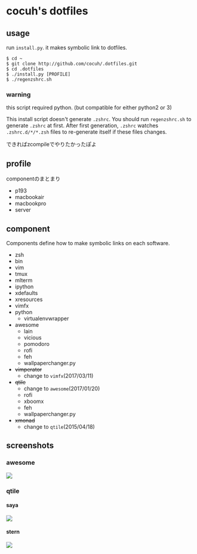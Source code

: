 cocuh's dotfiles
==============

usage
-----

run `install.py`. it makes symbolic link to dotfiles.

```
$ cd ~
$ git clone http://github.com/cocuh/.dotfiles.git
$ cd .dotfiles
$ ./install.py [PROFILE]
$ ./regenzshrc.sh
```

### warning
this script required python. (but compatible for either python2 or 3)


This install script doesn't generate `.zshrc`.
You should run `regenzshrc.sh` to generate `.zshrc` at first.
After first generation, `.zshrc` watches `.zshrc.d/*/*.zsh` files to re-generate itself if these files changes.

できればzcompileでやりたかったぽよ

profile
--------

componentのまとまり

* p193
* macbookair
* macbookpro
* server


component
-------
Components define how to make symbolic links on each software.

* zsh
* bin
* vim
* tmux
* mlterm
* ipython
* xdefaults
* xresources
* vimfx
* python
  * virtualenvwrapper
* awesome
  * lain
  * vicious
  * pomodoro
  * rofi
  * feh
  * wallpaperchanger.py
* ~~vimperator~~
  * change to `vimfx`(2017/03/11)
* ~~qtile~~
  * change to `awesome`(2017/01/20)
  * rofi
  * xboomx
  * feh
  * wallpaperchanger.py
* ~~xmonad~~
  * change to `qtile`(2015/04/18)

screenshots
-----------

### awesome
![](https://raw.github.com/wiki/cocuh/.dotfiles/screenshots/awesome.jpg)


### qtile
#### saya
![](https://raw.github.com/wiki/cocuh/.dotfiles/screenshots/qtile-saya.jpg)
#### stern
![](https://raw.github.com/wiki/cocuh/.dotfiles/screenshots/qtile-stern.jpg)
